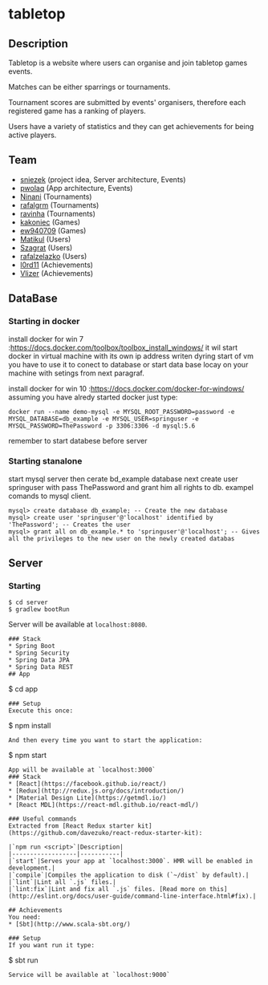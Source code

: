 # tabletop
## Description
Tabletop is a website where users can organise and join tabletop games events.

Matches can be either sparrings or tournaments.

Tournament scores are submitted by events' organisers, therefore each registered game has a ranking of players.

Users have a variety of statistics and they can get achievements for being active players.
## Team
* [sniezek](https://github.com/sniezek) (project idea, Server architecture, Events)
* [pwolaq](https://github.com/pwolaq) (App architecture, Events)
* [Ninani](https://github.com/Ninani) (Tournaments)
* [rafalgrm](https://github.com/rafalgrm) (Tournaments)
* [ravinha](https://github.com/ravinha) (Tournaments)
* [kakoniec](https://github.com/kakoniec) (Games)
* [ew940709](https://github.com/ew940709) (Games)
* [Matikul](https://github.com/Matikul) (Users)
* [Szagrat](https://github.com/Szagrat) (Users)
* [rafalzelazko](https://github.com/rafalzelazko) (Users)
* [l0rd11](https://github.com/l0rd11) (Achievements)
* [Vlizer](https://github.com/Vlizer) (Achievements)

## DataBase
### Starting in docker
install docker for win 7 :https://docs.docker.com/toolbox/toolbox_install_windows/  it wil start docker in virtual machine with its own ip address writen dyring start of vm you have to use it to conect to database or start data base locay on your machine with setings from next paragraf.

install docker for win 10 :https://docs.docker.com/docker-for-windows/
assuming you have alredy started docker just type:

```
docker run --name demo-mysql -e MYSQL_ROOT_PASSWORD=password -e MYSQL_DATABASE=db_example -e MYSQL_USER=springuser -e MYSQL_PASSWORD=ThePassword -p 3306:3306 -d mysql:5.6
```
remember to start databese before server

### Starting stanalone
start mysql server then cerate bd_example database 
next create user springuser with pass ThePassword and grant him all rights to db. exampel comands to mysql client.

```
mysql> create database db_example; -- Create the new database
mysql> create user 'springuser'@'localhost' identified by 'ThePassword'; -- Creates the user
mysql> grant all on db_example.* to 'springuser'@'localhost'; -- Gives all the privileges to the new user on the newly created databas
```

## Server
### Starting
```
$ cd server
$ gradlew bootRun
```
Server will be available at `localhost:8080`.


```
### Stack
* Spring Boot
* Spring Security
* Spring Data JPA
* Spring Data REST
## App
```
$ cd app
```
### Setup
Execute this once:
```
$ npm install
```
And then every time you want to start the application:
```
$ npm start
```
App will be available at `localhost:3000`
### Stack
* [React](https://facebook.github.io/react/)
* [Redux](http://redux.js.org/docs/introduction/)
* [Material Design Lite](https://getmdl.io/)
* [React MDL](https://react-mdl.github.io/react-mdl/)

### Useful commands
Extracted from [React Redux starter kit](https://github.com/davezuko/react-redux-starter-kit):

|`npm run <script>`|Description|
|------------------|-----------|
|`start`|Serves your app at `localhost:3000`. HMR will be enabled in development.|
|`compile`|Compiles the application to disk (`~/dist` by default).|
|`lint`|Lint all `.js` files.|
|`lint:fix`|Lint and fix all `.js` files. [Read more on this](http://eslint.org/docs/user-guide/command-line-interface.html#fix).|

## Achievements
You need:
* [Sbt](http://www.scala-sbt.org/)

### Setup
If you want run it type:
```
$ sbt run
```
Service will be available at `localhost:9000`
